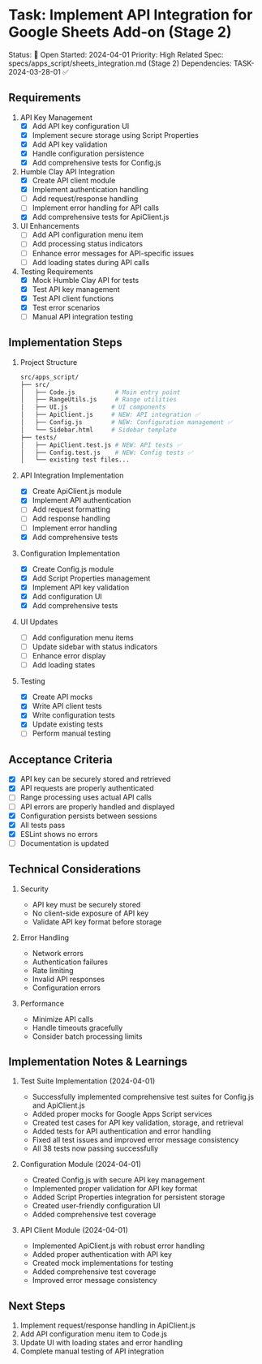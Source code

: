 # Task: Implement API Integration for Google Sheets Add-on (Stage 2)

Status: 📝 Open
Started: 2024-04-01
Priority: High
Related Spec: specs/apps_script/sheets_integration.md (Stage 2)
Dependencies: TASK-2024-03-28-01 ✅

## Requirements

1. API Key Management
   - [x] Add API key configuration UI
   - [x] Implement secure storage using Script Properties
   - [x] Add API key validation
   - [x] Handle configuration persistence
   - [x] Add comprehensive tests for Config.js

2. Humble Clay API Integration
   - [x] Create API client module
   - [x] Implement authentication handling
   - [ ] Add request/response handling
   - [ ] Implement error handling for API calls
   - [x] Add comprehensive tests for ApiClient.js

3. UI Enhancements
   - [ ] Add API configuration menu item
   - [ ] Add processing status indicators
   - [ ] Enhance error messages for API-specific issues
   - [ ] Add loading states during API calls

4. Testing Requirements
   - [x] Mock Humble Clay API for tests
   - [x] Test API key management
   - [x] Test API client functions
   - [x] Test error scenarios
   - [ ] Manual API integration testing

## Implementation Steps

1. Project Structure
   ```bash
   src/apps_script/
   ├── src/
   │   ├── Code.js           # Main entry point
   │   ├── RangeUtils.js     # Range utilities
   │   ├── UI.js            # UI components
   │   ├── ApiClient.js     # NEW: API integration ✅
   │   ├── Config.js        # NEW: Configuration management ✅
   │   └── Sidebar.html     # Sidebar template
   ├── tests/
   │   ├── ApiClient.test.js # NEW: API tests ✅
   │   ├── Config.test.js    # NEW: Config tests ✅
   │   └── existing test files...
   ```

2. API Integration Implementation
   - [x] Create ApiClient.js module
   - [x] Implement API authentication
   - [ ] Add request formatting
   - [ ] Add response handling
   - [ ] Implement error handling
   - [x] Add comprehensive tests

3. Configuration Implementation
   - [x] Create Config.js module
   - [x] Add Script Properties management
   - [x] Implement API key validation
   - [x] Add configuration UI
   - [x] Add comprehensive tests

4. UI Updates
   - [ ] Add configuration menu items
   - [ ] Update sidebar with status indicators
   - [ ] Enhance error display
   - [ ] Add loading states

5. Testing
   - [x] Create API mocks
   - [x] Write API client tests
   - [x] Write configuration tests
   - [x] Update existing tests
   - [ ] Perform manual testing

## Acceptance Criteria
- [x] API key can be securely stored and retrieved
- [x] API requests are properly authenticated
- [ ] Range processing uses actual API calls
- [ ] API errors are properly handled and displayed
- [x] Configuration persists between sessions
- [x] All tests pass
- [x] ESLint shows no errors
- [ ] Documentation is updated

## Technical Considerations

1. Security
   - API key must be securely stored
   - No client-side exposure of API key
   - Validate API key format before storage

2. Error Handling
   - Network errors
   - Authentication failures
   - Rate limiting
   - Invalid API responses
   - Configuration errors

3. Performance
   - Minimize API calls
   - Handle timeouts gracefully
   - Consider batch processing limits

## Implementation Notes & Learnings

1. Test Suite Implementation (2024-04-01)
   - Successfully implemented comprehensive test suites for Config.js and ApiClient.js
   - Added proper mocks for Google Apps Script services
   - Created test cases for API key validation, storage, and retrieval
   - Added tests for API authentication and error handling
   - Fixed all test issues and improved error message consistency
   - All 38 tests now passing successfully

2. Configuration Module (2024-04-01)
   - Created Config.js with secure API key management
   - Implemented proper validation for API key format
   - Added Script Properties integration for persistent storage
   - Created user-friendly configuration UI
   - Added comprehensive test coverage

3. API Client Module (2024-04-01)
   - Implemented ApiClient.js with robust error handling
   - Added proper authentication with API key
   - Created mock implementations for testing
   - Added comprehensive test coverage
   - Improved error message consistency

## Next Steps
1. Implement request/response handling in ApiClient.js
2. Add API configuration menu item to Code.js
3. Update UI with loading states and error handling
4. Complete manual testing of API integration 